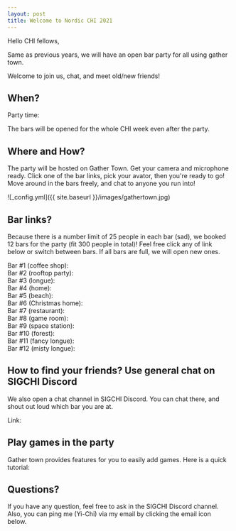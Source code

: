 ```yaml
---
layout: post
title: Welcome to Nordic CHI 2021
---
```


Hello CHI fellows,

Same as previous years, we will have an open bar party for all using gather town.

Welcome to join us, chat, and meet old/new friends! 

## When? 
Party time: 

The bars will be opened for the whole CHI week even after the party. 

## Where and How?
The party will be hosted on Gather Town. Get your camera and microphone ready. Click one of the bar links, pick your avator, then you're ready to go! Move around in the bars freely, and chat to anyone you run into! 

![_config.yml]({{ site.baseurl }}/images/gathertown.jpg)

## Bar links?
Because there is a number limit of 25 people in each bar (sad), we booked 12 bars for the party (fit 300 people in total)! 
Feel free click any of link below or switch between bars. If all bars are full, we will open new ones.

Bar #1 (coffee shop): <br/>
Bar #2 (rooftop party): <br/>
Bar #3 (longue):  <br/>
Bar #4 (home): <br/>
Bar #5 (beach): <br/>
Bar #6 (Christmas home): <br/>
Bar #7 (restaurant): <br/>
Bar #8 (game room): <br/>
Bar #9 (space station): <br/>
Bar #10 (forest): <br/>
Bar #11 (fancy longue): <br/>
Bar #12 (misty longue): <br/>

## How to find your friends? Use general chat on SIGCHI Discord

We also open a chat channel in SIGCHI Discord. You can chat there, and shout out loud which bar you are at. 

Link:

## Play games in the party

Gather town provides features for you to easily add games. Here is a quick tutorial:

## Questions?

If you have any question, feel free to ask in the SIGCHI Discord channel. Also, you can ping me (Yi-Chi) via my email by clicking the email icon below. 